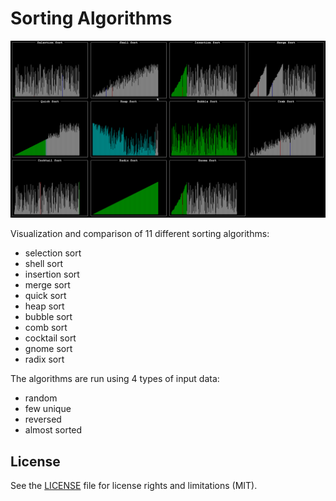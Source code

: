 Sorting Algorithms
==========================

![](screenshot.png)

Visualization and comparison of 11 different sorting algorithms:
- selection sort
- shell sort
- insertion sort
- merge sort
- quick sort
- heap sort
- bubble sort
- comb sort
- cocktail sort
- gnome sort
- radix sort

The algorithms are run using 4 types of input data:
- random
- few unique
- reversed
- almost sorted

## License

See the [LICENSE](LICENSE.txt) file for license rights and limitations (MIT).

